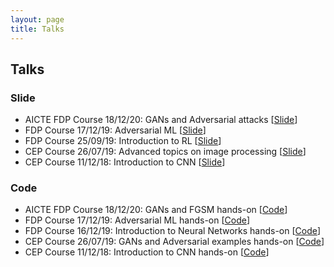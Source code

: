 ```yaml
---
layout: page
title: Talks
---
```


## Talks

### Slide

* AICTE FDP Course 18/12/20: GANs and Adversarial attacks [[Slide](https://drive.google.com/file/d/1Jc1Gh9_Ir0b1Co8BG-z8NeMlb_EnMkF8/view?usp=sharing)]
* FDP Course 17/12/19: Adversarial ML  [[Slide](https://drive.google.com/file/d/1SHESL8v4EPeVVMMiPd-gsl8dY5hXJtTK/view?usp=sharing)]
* FDP Course 25/09/19: Introduction to RL [[Slide](https://drive.google.com/file/d/1cL2uA0AfIh0nSG3ZSmOCZhkuhZqVraax/view?usp=sharing)]
* CEP Course 26/07/19: Advanced topics on image processing [[Slide](https://drive.google.com/file/d/1uGiOn1aYO6jVZNCI6-iVVUYgB1R59CG-/view?usp=sharing)]
* CEP Course 11/12/18: Introduction to CNN [[Slide](https://goo.gl/oxVCHd)]

### Code

* AICTE FDP Course 18/12/20: GANs and FGSM hands-on [[Code](https://drive.google.com/drive/folders/1Jue84VAIIukjQj6vCQjeurvOZnbX0uQv?usp=sharing)]
* FDP Course 17/12/19: Adversarial ML hands-on [[Code](https://drive.google.com/drive/folders/1Jue84VAIIukjQj6vCQjeurvOZnbX0uQv?usp=sharing)]
* FDP Course 16/12/19: Introduction to Neural Networks hands-on [[Code](https://drive.google.com/drive/folders/1JLLNMWvCfQF3ZIPpzjMwEiTKAXdXg1Ph?usp=sharing)]
* CEP Course 26/07/19: GANs and Adversarial examples hands-on [[Code](https://github.com/alwynmathew/CEP-MLIPcourse)]
* CEP Course 11/12/18: Introduction to CNN hands-on [[Code](https://github.com/alwynmathew/CEP-DLcourse)]